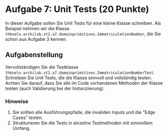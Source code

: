 # Aufgabe 7: Unit Tests (20 Punkte)

In dieser Aufgabe sollen Sie Unit Tests für eine kleine Klasse schreiben. Als Beispiel nehmen wir 
die Klasse `thkoeln.archilab.st2.a7.domainprimitives.ImmatriculationNumber`, die Sie schon aus
Aufgabe 3 kennen. 

## Aufgabenstellung

Vervollständigen Sie die Testklasse `thkoeln.archilab.st2.a7.domainprimitives.ImmatriculationNumberTest`.
Schreiben Sie Unit Tests, die die Klasse sinnvoll und vollständig testen. Achten Sie darauf, dass
Sie alle im Code vorhandenen Methoden der Klasse testen (auch Validierung bei der Instanziierung).


### Hinweise

1. Sie sollten alle Ausführungspfade, die invaliden Inputs und die "Edge Cases" testen.
2. Strukturieren Sie die Tests in einzelne Testmethoden mit sinnvollem Umfang.
